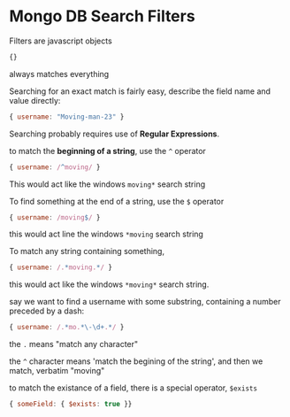 # Mongo DB Search Filters

Filters are javascript objects

```js
{}
```
always matches everything

Searching for an exact match is fairly easy, describe the field name and value directly:  
```js
{ username: "Moving-man-23" }
```

Searching probably requires use of __Regular Expressions__.

to match the __beginning of a string__, use the `^` operator  
```js
{ username: /^moving/ }
```
This would act like the windows `moving*` search string

To find something at the end of a string, use the `$` operator  
```js
{ username: /moving$/ }
```  
this would act line the windows `*moving` search string

To match any string containing something,  

```js
{ username: /.*moving.*/ }
```  

this would act like the windows `*moving*` search string. 


say we want to find a username with some substring, containing a number preceded by a dash:  

```js
{ username: /.*mo.*\-\d+.*/ }
```
   
the `.` means "match any character"


the `^` character means 'match the begining of the string', and then we match, verbatim "moving"


to match the existance of a field, there is a special operator, `$exists`  

```js
{ someField: { $exists: true }}
```


